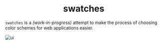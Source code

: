 <p align="center">
  <h1 align="center">swatches</h1>
</p>

`swatches` is a *(work-in-progress)* attempt to make the process of choosing color schemes for web
applications easier.

![ui](https://github.com/user-attachments/assets/27b3fa9e-4115-4a50-b7ca-e2ee1bd4eb38)
